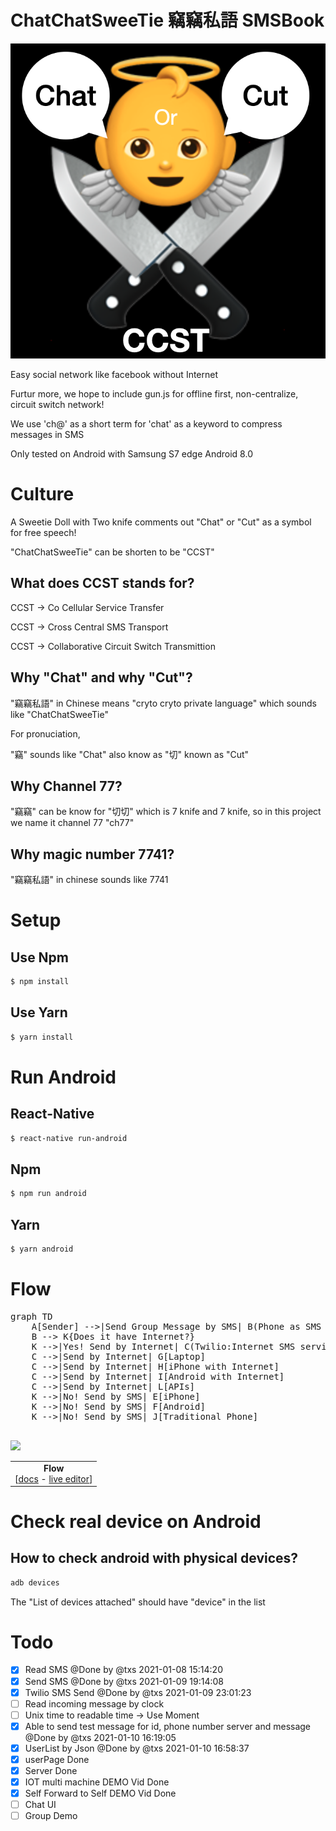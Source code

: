 # ChatChatSweeTie 竊竊私語 SMSBook

![ChatChatSweeTie 竊竊私語](./img/icons/CCST_logo2.png)

Easy social network like facebook without Internet

Furtur more, we hope to include gun.js for offline first, non-centralize, circuit switch network!

We use 'ch@' as a short term for 'chat' as a keyword to compress messages in SMS

Only tested on Android with Samsung S7 edge Android 8.0

# Culture

A Sweetie Doll with Two knife comments out "Chat" or "Cut" as a symbol for free speech!

"ChatChatSweeTie" can be shorten to be "CCST"

## What does CCST stands for?

CCST -> Co Cellular Service Transfer

CCST -> Cross Central SMS Transport

CCST -> Collaborative Circuit Switch Transmittion

## Why "Chat" and why "Cut"?

"竊竊私語" in Chinese means "cryto cryto private language" which sounds like "ChatChatSweeTie"

For pronuciation,

"竊" sounds like "Chat" also know as "切" known as "Cut"

## Why Channel 77?

"竊竊" can be know for "切切" which is 7 knife and 7 knife, so in this project we name it channel 77 "ch77"

## Why magic number 7741?

"竊竊私語" in chinese sounds like 7741

# Setup

## Use Npm
```Bash
$ npm install
```

## Use Yarn
```Bash
$ yarn install
```

# Run Android

## React-Native

```bash
$ react-native run-android
```

## Npm

```bash
$ npm run android
```

## Yarn

```bash
$ yarn android
```

# Flow


<table>
<!-- <Flowchart> -->
<tr><td colspan=2 align="center">
    <b>Flow</b></br>
    [<a href="http://mermaid-js.github.io/mermaid/#/flowchart">docs</a> - <a href="https://mermaidjs.github.io/mermaid-live-editor/#/edit/eyJjb2RlIjoiZ3JhcGggVERcbiAgICBBW0hhcmRdIC0tPnxUZXh0fCBCKFJvdW5kKVxuICAgIEIgLS0-IEN7RGVjaXNpb259XG4gICAgQyAtLT58T25lfCBEW1Jlc3VsdCAxXVxuICAgIEMgLS0-fFR3b3wgRVtSZXN1bHQgMl0iLCJtZXJtYWlkIjp7InRoZW1lIjoiZGVmYXVsdCJ9fQ">live editor</a>]
</td></tr>
<tr>
    <pre>
graph TD
    A[Sender] -->|Send Group Message by SMS| B(Phone as SMS Server)
    B --> K{Does it have Internet?}
    K -->|Yes! Send by Internet| C(Twilio:Internet SMS service to reduce cost)
    C -->|Send by Internet| G[Laptop]
    C -->|Send by Internet| H[iPhone with Internet]
    C -->|Send by Internet| I[Android with Internet]
    C -->|Send by Internet| L[APIs]
    K -->|No! Send by SMS| E[iPhone]
    K -->|No! Send by SMS| F[Android]
    K -->|No! Send by SMS| J[Traditional Phone]
    </pre>
    <img src="https://mermaid.ink/img/eyJjb2RlIjoiZ3JhcGggVERcbiAgICBBW1NlbmRlcl0gLS0-fFNlbmQgR3JvdXAgTWVzc2FnZSBieSBTTVN8IEIoUGhvbmUgYXMgU01TIFNlcnZlcilcbiAgICBCIC0tPiBLe0RvZXMgaXQgaGF2ZSBJbnRlcm5ldD99XG4gICAgSyAtLT58WWVzISBTZW5kIGJ5IEludGVybmV0fCBDKFR3aWxpbzpJbnRlcm5ldCBTTVMgc2VydmljZSB0byByZWR1Y2UgY29zdClcbiAgICBDIC0tPnxTZW5kIGJ5IEludGVybmV0fCBHW0xhcHRvcF1cbiAgICBDIC0tPnxTZW5kIGJ5IEludGVybmV0fCBIW2lQaG9uZSB3aXRoIEludGVybmV0XVxuICAgIEMgLS0-fFNlbmQgYnkgSW50ZXJuZXR8IElbQW5kcm9pZCB3aXRoIEludGVybmV0XVxuICAgIEMgLS0-fFNlbmQgYnkgSW50ZXJuZXR8IExbQVBJc11cbiAgICBLIC0tPnxObyEgU2VuZCBieSBTTVN8IEVbaVBob25lXVxuICAgIEsgLS0-fE5vISBTZW5kIGJ5IFNNU3wgRltBbmRyb2lkXVxuICAgIEsgLS0-fE5vISBTZW5kIGJ5IFNNU3wgSltUcmFkaXRpb25hbCBQaG9uZV0iLCJtZXJtYWlkIjp7InRoZW1lIjoiZGVmYXVsdCJ9LCJ1cGRhdGVFZGl0b3IiOmZhbHNlfQ" />
</tr>
<!-- </Flowchart> -->
</table>


# Check real device on Android

## How to check android with physical devices?
```Bash
adb devices
```

The "List of devices attached" should have "device" in the list


# Todo

- [x] Read SMS @Done by @txs 2021-01-08 15:14:20
- [x] Send SMS @Done by @txs 2021-01-09 19:14:08
- [x] Twilio SMS Send @Done by @txs 2021-01-09 23:01:23
- [ ] Read incoming message by clock
- [ ] Unix time to readable time -> Use Moment
- [x] Able to send test message for id, phone number server and message @Done by @txs 2021-01-10 16:19:05
- [x] UserList by Json @Done by @txs 2021-01-10 16:58:37
- [x] userPage Done
- [x] Server Done
- [x] IOT multi machine DEMO Vid Done
- [x] Self Forward to Self DEMO Vid Done
- [ ] Chat UI
- [ ] Group Demo